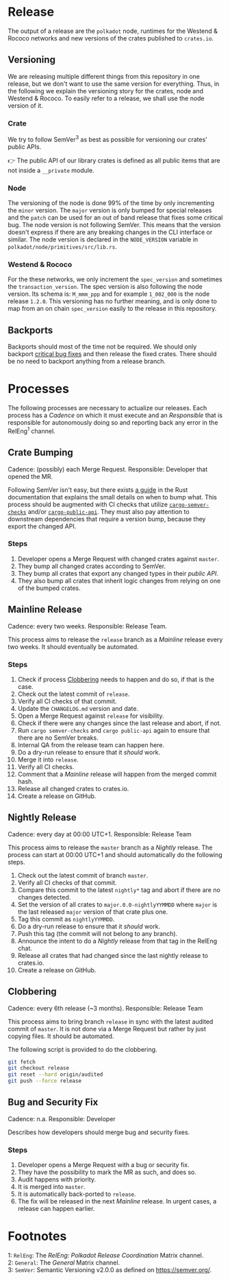 # Release

The output of a release are the `polkadot` node, runtimes for the Westend & Rococo networks and new versions of the crates published to `crates.io`.

## Versioning

We are releasing multiple different things from this repository in one release, but 
we don't want to use the same version for everything. Thus, in the following we explain
the versioning story for the crates, node and Westend & Rococo. To easily refer to a release, we shall use the node version of it.

### Crate

We try to follow SemVer<sup>3</sup> as best as possible for versioning our crates' public APIs.  

👉 The public API of our library crates is defined as all public items that are not inside a `__private` module.

### Node

The versioning of the node is done 99% of the time by only incrementing the `minor` version. 
The `major` version is only bumped for special releases and the `patch` can be used for an 
out of band release that fixes some critical bug. The node version is not following SemVer. 
This means that the version doesn't express if there are any breaking changes in the CLI 
interface or similar. The node version is declared in the `NODE_VERSION` variable in 
`polkadot/node/primitives/src/lib.rs`.

### Westend & Rococo

For the these networks, we only increment the `spec_version` and sometimes the `transaction_version`. The spec version is also following
the node version. Its schema is: `M_mmm_ppp` and for example `1_002_000` is the node release `1.2.0`. This versioning has no further meaning, and is only done to map from an on chain `spec_version` easily to the release in this repository. 

## Backports

Backports should most of the time not be required. We should only backport [critical bug fixes](#bug-and-security-fix) and then release the fixed crates. There should be no need to backport anything from a release branch.

# Processes

The following processes are necessary to actualize our releases. Each process has a *Cadence* on which it must execute and an *Responsible* that is responsible for autonomously doing so and reporting back any error in the RelEng<sup>1</sup> channel.

## Crate Bumping

Cadence: (possibly) each Merge Request. Responsible: Developer that opened the MR.

Following SemVer isn't easy, but there exists [a guide](https://doc.rust-lang.org/cargo/reference/semver.html) in the Rust documentation that explains the small details on when to bump what. This process should be augmented with CI checks that utilize [`cargo-semver-checks`](https://github.com/obi1kenobi/cargo-semver-checks) and/or [`cargo-public-api`](https://github.com/Enselic/cargo-public-api). They must also pay attention to downstream dependencies that require a version bump, because they export the changed API.

### Steps

1. Developer opens a Merge Request with changed crates against `master`.
2. They bump all changed crates according to SemVer.
3. They bump all crates that export any changed types in their *public API*.
4. They also bump all crates that inherit logic changes from relying on one of the bumped crates. 

## Mainline Release

Cadence: every two weeks. Responsible: Release Team.

This process aims to release the `release` branch as a *Mainline* release every two weeks. It should eventually be automated.

### Steps

1. Check if process [Clobbering](#clobbering) needs to happen and do so, if that is the case.
2. Check out the latest commit of `release`.
3. Verify all CI checks of that commit.
4. Update the `CHANGELOG.md` version and date. <!-- Here we could aggregate the PrDocs into the CHANGELOG -->
5. Open a Merge Request against `release` for visibility.
6. Check if there were any changes since the last release and abort, if not.
7. Run `cargo semver-checks` and `cargo public-api` again to ensure that there are no SemVer breaks.
8. Internal QA from the release team can happen here.
9.  Do a dry-run release to ensure that it *should* work.
10. Merge it into `release`.
11. Verify all CI checks.
12. Comment that a *Mainline* release will happen from the merged commit hash.
13. Release all changed crates to crates.io.
14. Create a release on GitHub.

## Nightly Release

Cadence: every day at 00:00 UTC+1. Responsible: Release Team

This process aims to release the `master` branch as a *Nightly* release. The process can start at 00:00 UTC+1 and should automatically do the following steps.

1. Check out the latest commit of branch `master`.
2. Verify all CI checks of that commit.
3. Compare this commit to the latest `nightly*` tag and abort if there are no changes detected.
4. Set the version of all crates to `major.0.0-nightlyYYMMDD` where `major` is the last released `major` version of that crate plus one.
5. Tag this commit as `nightlyYYMMDD`.
9. Do a dry-run release to ensure that it *should* work.
7. Push this tag (the commit will not belong to any branch).
8. Announce the intent to do a *Nightly* release from that tag in the RelEng chat.
9. Release all crates that had changed since the last nightly release to crates.io.
10. Create a release on GitHub.

## Clobbering

Cadence: every 6th release (~3 months). Responsible: Release Team

This process aims to bring branch `release` in sync with the latest audited commit of `master`. It is not done via a Merge Request but rather by just copying files. It should be automated.

The following script is provided to do the clobbering.

```bash
git fetch
git checkout release
git reset --hard origin/audited
git push --force release
```

## Bug and Security Fix

Cadence: n.a. Responsible: Developer

Describes how developers should merge bug and security fixes.

### Steps

1. Developer opens a Merge Request with a bug or security fix.
2. They have the possibility to mark the MR as such, and does so.
3. Audit happens with priority.
4. It is merged into `master`.
5. It is automatically back-ported to `release`.
6. The fix will be released in the next *Mainline* release. In urgent cases, a release can happen earlier.

# Footnotes

1: `RelEng`: The *RelEng: Polkadot Release Coordination* Matrix channel.  
2: `General`: The *General* Matrix channel.  
3: `SemVer`: Semantic Versioning v2.0.0 as defined on https://semver.org/.
